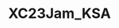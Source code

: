 ---
title: XC23Jam_KSA
redirect_to: https://jamboard.google.com/d/1K_dArXkN4LGQEaGGKEM78c8_crh2Fw2w1QG805O_z6o/edit?usp=sharing
redirect_from: 
  - /XC23Jam_KSA
  - /xc23jam_ksa
---